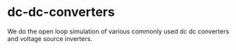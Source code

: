 # dc-dc-converters
We do the open loop simulation of various commonly used dc dc converters and voltage source inverters.
